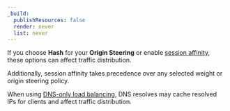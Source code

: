 ```yaml
---
_build:
  publishResources: false
  render: never
  list: never
---
```


If you choose **Hash** for your **Origin Steering** or enable [session affinity](/load-balancing/understand-basics/session-affinity/), these options can affect traffic distribution.

Additionally, session affinity takes precedence over any selected weight or origin steering policy.

When using [DNS-only load balancing](/load-balancing/understand-basics/proxy-modes/#dns-only-load-balancing), DNS resolves may cache resolved IPs for clients and affect traffic distribution.
